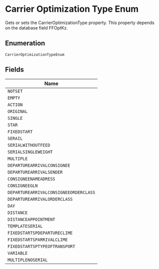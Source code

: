
# Carrier Optimization Type Enum

Gets or sets the CarrierOptimizationType property. This property depends on the database field FFOptKz.

## Enumeration

`CarrierOptimizationTypeEnum`

## Fields

| Name |
|  --- |
| `NOTSET` |
| `EMPTY` |
| `ACTION` |
| `ORIGINAL` |
| `SINGLE` |
| `STAR` |
| `FIXEDSTART` |
| `SERAIL` |
| `SERIALWITHOUTFEED` |
| `SERIALSINGLEWEIGHT` |
| `MULTIPLE` |
| `DEPARTUREARRIVALCONSIGNEE` |
| `DEPARTUREARRIVALSENDER` |
| `CONSIGNEENAMEADRESS` |
| `CONSIGNEEGLN` |
| `DEPARTUREARRIVALCONSIGNEEORDERCLASS` |
| `DEPARTUREARRIVALORDERCLASS` |
| `DAY` |
| `DISTANCE` |
| `DISTANCEAPPOINTMENT` |
| `TEMPLATESERIAL` |
| `FIXEDSTARTSPDEPARTURECLIME` |
| `FIXEDSTARTSPARRIVALCLIME` |
| `FIXEDSTARTSPTYPEOFTRANSPORT` |
| `VARIABLE` |
| `MULTIPLENOSERIAL` |

